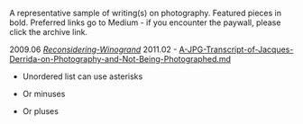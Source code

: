 A representative sample of writing(s) on photography. Featured pieces in bold. Preferred links go to Medium - if you encounter the paywall, please click the archive link.

2009.06 *[Reconsidering-Winogrand](Reconsidering-Winogrand.md)*
2011.02 - [A-JPG-Transcript-of-Jacques-Derrida-on-Photography-and-Not-Being-Photographed.md](A-JPG-Transcript-of-Jacques-Derrida-on-Photography-and-Not-Being-Photographed.md)

* Unordered list can use asterisks
- Or minuses
+ Or pluses